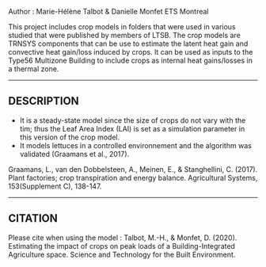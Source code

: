 Author : Marie-Hélène Talbot & Danielle Monfet
ETS Montreal

This project includes crop models in folders that were used in various studied that were published by members of LTSB.
The crop models are TRNSYS components that can be use to estimate the latent heat gain and convective heat gain/loss induced by crops. 
It can be used as inputs to the Type56 Multizone Building to include crops as internal heat gains/losses in a thermal zone.

-----------------------------------
DESCRIPTION
-----------------------------------
- It is a steady-state model since the size of crops do not vary with the tim; thus the Leaf Area Index (LAI) is set as a simulation parameter in this version of the crop model. 
- It models lettuces in a controlled environnement and the algorithm was validated (Graamans et al., 2017).

Graamans, L., van den Dobbelsteen, A., Meinen, E., & Stanghellini, C. (2017). Plant factories; crop transpiration and energy balance. Agricultural Systems, 153(Supplement C), 138-147.

-----------------------------------
CITATION
-----------------------------------
Please cite when using the model :
Talbot, M.-H., & Monfet, D. (2020). Estimating the impact of crops on peak loads of a Building-Integrated Agriculture space. Science and Technology for the Built Environment. 

